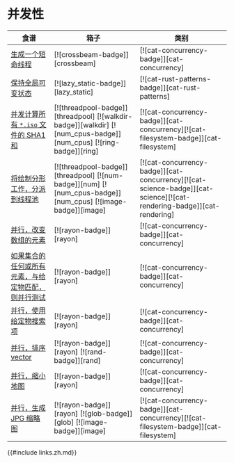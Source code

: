 # 并发性

| 食谱                                                                   | 箱子                                                                                                              | 类别                                                                                                                  |
| ---------------------------------------------------------------------- | ----------------------------------------------------------------------------------------------------------------- | --------------------------------------------------------------------------------------------------------------------- |
| [生成一个短命线程][ex-crossbeam-spawn]                                 | [![crossbeam-badge]][crossbeam]                                                                                   | [![cat-concurrency-badge]][cat-concurrency]                                                                           |
| [保持全局可变状态][ex-global-mut-state]                                | [![lazy_static-badge]][lazy_static]                                                                               | [![cat-rust-patterns-badge]][cat-rust-patterns]                                                                       |
| [并发计算所有 `*.iso` 文件的 SHA1 和][ex-threadpool-walk]              | [![threadpool-badge]][threadpool] [![walkdir-badge]][walkdir] [![num_cpus-badge]][num_cpus] [![ring-badge]][ring] | [![cat-concurrency-badge]][cat-concurrency][![cat-filesystem-badge]][cat-filesystem]                                  |
| [将绘制分形工作，分派到线程池][ex-threadpool-fractal]                  | [![threadpool-badge]][threadpool] [![num-badge]][num] [![num_cpus-badge]][num_cpus] [![image-badge]][image]       | [![cat-concurrency-badge]][cat-concurrency][![cat-science-badge]][cat-science][![cat-rendering-badge]][cat-rendering] |
| [并行，改变数组的元素][ex-rayon-iter-mut]                              | [![rayon-badge]][rayon]                                                                                           | [![cat-concurrency-badge]][cat-concurrency]                                                                           |
| [如果集合的任何或所有元素，与给定物匹配，则并行测试][ex-rayon-any-all] | [![rayon-badge]][rayon]                                                                                           | [![cat-concurrency-badge]][cat-concurrency]                                                                           |
| [并行，使用给定物搜索项][ex-rayon-parallel-search]                     | [![rayon-badge]][rayon]                                                                                           | [![cat-concurrency-badge]][cat-concurrency]                                                                           |
| [并行，排序 vector][ex-rayon-parallel-sort]                            | [![rayon-badge]][rayon] [![rand-badge]][rand]                                                                     | [![cat-concurrency-badge]][cat-concurrency]                                                                           |
| [并行，缩小地图][ex-rayon-map-reduce]                                  | [![rayon-badge]][rayon]                                                                                           | [![cat-concurrency-badge]][cat-concurrency]                                                                           |
| [并行，生成 JPG 缩略图][ex-rayon-thumbnails]                           | [![rayon-badge]][rayon] [![glob-badge]][glob] [![image-badge]][image]                                             | [![cat-concurrency-badge]][cat-concurrency][![cat-filesystem-badge]][cat-filesystem]                                  |

[ex-crossbeam-spawn]: concurrency/threads.zh.html#spawn-a-short-lived-thread
[ex-global-mut-state]: concurrency/threads.zh.html#maintain-global-mutable-state
[ex-threadpool-walk]: concurrency/threads.zh.html#calculate-sha1-sum-of-iso-files-concurrently
[ex-threadpool-fractal]: concurrency/threads.zh.html#draw-fractal-dispatching-work-to-a-thread-pool
[ex-rayon-iter-mut]: concurrency/parallel.zh.html#mutate-the-elements-of-an-array-in-parallel
[ex-rayon-any-all]: concurrency/parallel.zh.html#test-in-parallel-if-any-or-all-elements-of-a-collection-match-a-given-predicate
[ex-rayon-parallel-search]: concurrency/parallel.zh.html#search-items-using-given-predicate-in-parallel
[ex-rayon-parallel-sort]: concurrency/parallel.zh.html#sort-a-vector-in-parallel
[ex-rayon-map-reduce]: concurrency/parallel.zh.html#map-reduce-in-parallel
[ex-rayon-thumbnails]: concurrency/parallel.zh.html#generate-jpg-thumbnails-in-parallel

{{#include links.zh.md}}
